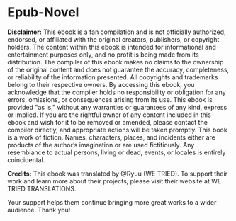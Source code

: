 # Epub-Novel
**Disclaimer:**
This ebook is a fan compilation and is not officially authorized, endorsed, or affiliated with the original creators, publishers, or copyright holders.
The content within this ebook is intended for informational and entertainment purposes only, and no profit is being made from its distribution.
The compiler of this ebook makes no claims to the ownership of the original content and does not guarantee the accuracy, completeness, or reliability of the information presented. All copyrights and trademarks belong to their respective owners.
By accessing this ebook, you acknowledge that the compiler holds no responsibility or obligation for any errors, omissions, or consequences arising from its use. This ebook is provided "as is," without any warranties or guarantees of any kind, express or implied.
If you are the rightful owner of any content included in this ebook and wish for it to be removed or amended, please contact the compiler directly, and appropriate actions will be taken promptly.
This book is a work of fiction. Names, characters, places, and incidents either are products of the author’s imagination or are used fictitiously. Any resemblance to actual persons, living or dead, events, or locales is entirely coincidental.

**Credits:**
This ebook was translated by @Ryuu (WE TRIED). To support their work and learn more about their projects, please visit their website at WE TRIED TRANSLATIONS.

Your support helps them continue bringing more great works to a wider audience. Thank you!
